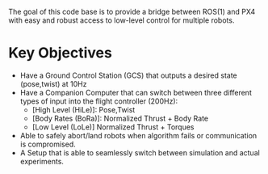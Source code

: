 The goal of this code base is to provide a bridge between ROS(1) and PX4 with easy and robust access to low-level control for multiple robots.

# Key Objectives
* Have a Ground Control Station (GCS) that outputs a desired state (pose,twist) at 10Hz
* Have a Companion Computer that can switch between three different types of input into the flight controller (200Hz):
    * \[High Level (HiLe)\]: Pose,Twist 
    * \[Body Rates (BoRa)\]: Normalized Thrust + Body Rate 
    * \[Low Level (LoLe)\] Normalized Thrust + Torques
* Able to safely abort/land robots when algorithm fails or communication is compromised.
* A Setup that is able to seamlessly switch between simulation and actual experiments.
